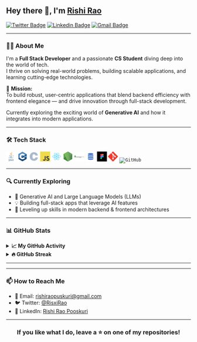 ## Hey there 👋, I'm [Rishi Rao](https://www.linkedin.com/in/rishipooskuri)

[![Twitter Badge](https://img.shields.io/badge/-@RisxiRao-00acee?style=flat-square&logo=Twitter&logoColor=white&link=https://twitter.com/RisxiRao)](https://twitter.com/RisxiRao)
[![Linkedin Badge](https://img.shields.io/badge/-Rishi%20Rao%20Pooskuri-0e76a8?style=flat-square&logo=Linkedin&logoColor=white&link=https://linkedin.com/in/rishipooskuri)](https://linkedin.com/in/rishipooskuri)
[![Gmail Badge](https://img.shields.io/badge/-rishiraopuskuri@gmail.com-c14438?style=flat-square&logo=Gmail&logoColor=white)](mailto:rishiraopuskuri@gmail.com)

---

### 👨‍💻 About Me

I'm a **Full Stack Developer** and a passionate **CS Student** diving deep into the world of tech.  
I thrive on solving real-world problems, building scalable applications, and learning cutting-edge technologies.

🚀 **Mission:**  
To build robust, user-centric applications that blend backend efficiency with frontend elegance — and drive innovation through full-stack development.

Currently exploring the exciting world of **Generative AI** and how it integrates into modern applications.

---

### 🛠️ Tech Stack

<code><img height="27" src="https://raw.githubusercontent.com/github/explore/master/topics/java/java.png" alt="Java"></code>
<code><img height="27" src="https://raw.githubusercontent.com/github/explore/master/topics/cpp/cpp.png" alt="C++"></code>
<code><img height="27" src="https://raw.githubusercontent.com/github/explore/master/topics/c/c.png" alt="C"></code>
<code><img height="27" src="https://raw.githubusercontent.com/github/explore/master/topics/javascript/javascript.png" alt="JavaScript"></code>
<code><img height="27" src="https://raw.githubusercontent.com/github/explore/master/topics/react/react.png" alt="React"></code>
<code><img height="27" src="https://raw.githubusercontent.com/github/explore/master/topics/nodejs/nodejs.png" alt="Node.js"></code>
<code><img height="27" src="https://raw.githubusercontent.com/github/explore/master/topics/mongodb/mongodb.png" alt="MongoDB"></code>
<code><img height="27" src="https://raw.githubusercontent.com/github/explore/master/topics/sql/sql.png" alt="SQL"></code>
<code><img height="27" src="https://raw.githubusercontent.com/github/explore/master/topics/figma/figma.png" alt="Figma"></code>
<code><img height="27" src="https://raw.githubusercontent.com/github/explore/master/topics/git/git.png" alt="Git"></code>
<code><img height="27" src="https://icones.pro/wp-content/uploads/2021/06/icone-github-violet.png" alt="GitHub"></code>

---

### 🔍 Currently Exploring

- 🔭 Generative AI and Large Language Models (LLMs)
- 💡 Building full-stack apps that leverage AI features
- 🌱 Leveling up skills in modern backend & frontend architectures

---

### 📊 GitHub Stats

<details>
  <summary><b>📈 My GitHub Activity</b></summary>

  <br />
  <img height="180em" src="https://github-readme-stats.vercel.app/api?username=rishipooskuri&show_icons=true&hide_border=true&count_private=true&include_all_commits=true" />
  <img height="180em" src="https://github-readme-stats.vercel.app/api/top-langs/?username=rishipooskuri&layout=compact&langs_count=8&hide_border=true" />
</details>

<details>
  <summary><b>🔥 GitHub Streak</b></summary>
  <br />
  <img height="180em" src="https://github-readme-streak-stats.herokuapp.com?user=rishipooskuri&theme=dark&hide_border=true" />
</details>

---


---

### 📫 How to Reach Me

- 📧 Email: [rishiraopuskuri@gmail.com](mailto:rishiraopuskuri@gmail.com)
- 🐦 Twitter: [@RisxiRao](https://twitter.com/RisxiRao)
- 💼 LinkedIn: [Rishi Rao Pooskuri](https://linkedin.com/in/rishipooskuri)

---

<div align="center">

### If you like what I do, leave a ⭐️ on one of my repositories!

</div>
